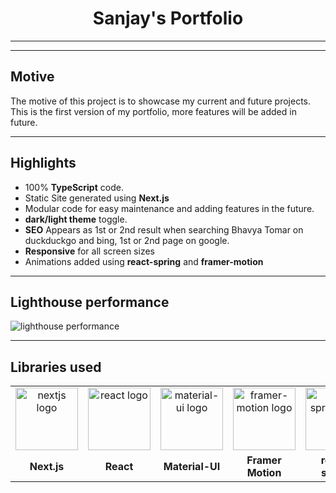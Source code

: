 <h1 align="center">  Sanjay's Portfolio</h1>

<!-- ![Lines of code](https://img.shields.io/tokei/lines/github/BhavyaCodes/portfolio?style=flat-square) ![GitHub last commit](https://img.shields.io/github/last-commit/BhavyaCodes/portfolio?style=flat-square&logo=github) <a href="https://discord.gg/az7Au3ZDGW">![Discord](https://img.shields.io/discord/686069011481362462?logo=discord&style=flat-square)</a> ![LGTM Grade](https://img.shields.io/lgtm/grade/javascript/github/BhavyaCodes/portfolio?logo=LGTM&style=flat-square) ![GitHub top language](https://img.shields.io/github/languages/top/BhavyaCodes/portfolio?logo=typescript&logoColor=white&style=flat-square) ![Vercel](https://therealsujitk-vercel-badge.vercel.app/?style=flat-square&app=portfolio-git-main-juggernaut9) -->

---

<!-- <h2>Demo</h2>
<img src="/.github/portfolio.gif"> -->

---

## Motive

The motive of this project is to showcase my current and future projects. This is the first version of my portfolio, more features will be added in future.</a>

---

## Highlights

- 100% **TypeScript** code.
- Static Site generated using **Next.js**
- Modular code for easy maintenance and adding features in the future.
- **dark/light theme** toggle.
- **SEO** Appears as 1st or 2nd result when searching Bhavya Tomar on duckduckgo and bing, 1st or 2nd page on google.
- **Responsive** for all screen sizes
- Animations added using **react-spring** and **framer-motion**

---

## Lighthouse performance

<img src="/public/project/portfolio/main.png" alt="lighthouse performance">

---

<h2>Libraries used</h2>

<table>
  <tr>
    <td align="center"> <img align="center" src="/public/assets/icons/nextjs.svg" alt="nextjs logo" width="100" /></td>
		<td align="center"> <img align="center" src="/public/assets/icons/react.png" alt="react logo" width="100" /></td>
		<td align="center"> <img align="center" src="/public/assets/icons/materialui.svg" alt="material-ui logo" width="100" /></td>
		<td align="center"> <img align="center" src="/public/assets/icons/framer.png" alt="framer-motion logo" width="100" /></td>
		<td align="center"> <img align="center" src="/public/assets/icons/react-spring.svg" alt="react-spring logo" width="100" /></td>
  </tr> 
   <tr>
      <td align="center"><b> Next.js </b></td>
			<td align="center"><b> React </b></td>
			<td align="center"><b> Material-UI </b></td>
			<td align="center"><b> Framer Motion </b></td>
			<td align="center"><b> react-spring </b></td>
  </tr>
</table>
